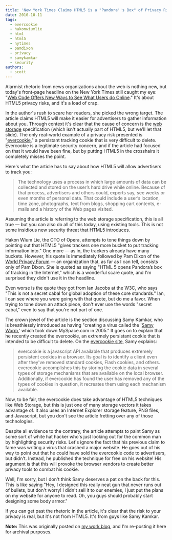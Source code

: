 ```yaml
---
title: 'New York Times Claims HTML5 is a "Pandora''s Box" of Privacy Risks'
date: 2010-10-11
tags:
  - evercookie
  - hakonwiumlie
  - html
  - html5
  - nytimes
  - pamdixon
  - privacy
  - samykamkar
  - security
authors:
  - scott
---
```


Alarmist rhetoric from news organizations about the web is nothing new, but today's front-page headline on the New York Times still caught my eye: "[Web Code Offers New Ways to See What Users do Online](http://www.nytimes.com/2010/10/11/business/media/11privacy.html?pagewanted=all)." It's about HTML5 privacy risks, and it's a load of crap.

In the author's rush to scare her readers, she picked the wrong target. The article claims HTML5 will make it easier for advertisers to gather information about you. Through context it's clear that the cause of concern is the [web storage](http://dev.w3.org/html5/webstorage/) specification (which isn't actually part of HTML5, but we'll let that slide). The only real-world example of a privacy risk presented is "[evercookie](http://samy.pl/evercookie/)," a persistant tracking cookie that is very difficult to delete. Evercookie is a legitimate security concern, and if the article had focused on that it would have been fine, but by putting HTML5 in the crosshairs it completely misses the point.

Here's what the article has to say about how HTML5 will allow advertisers to track you:

> The technology uses a process in which large amounts of data can be collected and stored on the user’s hard drive while online. Because of that process, advertisers and others could, experts say, see weeks or even months of personal data. That could include a user’s location, time zone, photographs, text from blogs, shopping cart contents, e-mails and a history of the Web pages visited.

Assuming the article is referring to the web storage specification, this is all true — but you can also do all of this today, using existing tools. This is not some insidious new security threat that HTML5 introduces.

Hakon Wium Lie, the CTO of Opera, attempts to tone things down by pointing out that HTML5 "gives trackers one more bucket to put tracking information into." One more — as in, the trackers already have many buckets. However, his quote is immediately followed by Pam Dixon of the [World Privacy Forum](http://www.worldprivacyforum.org/) — an organization that, as far as I can tell, consists only of Pam Dixon. She is quoted as saying "HTML 5 opens Pandora’s box of tracking in the Internet," which is a wonderful scare quote, and I'm surprised they didn't use it in the headline.

Even worse is the quote they got from Ian Jacobs at the W3C, who says "This is not a secret cabal for global adoption of these core standards." Ian, I can see where you were going with that quote, but do me a favor. When trying to tone down an attack piece, don't ever use the words "secret cabal," even to say that you're not part of one.

The crown jewel of the article is the section discussing Samy Kamkar, who is breathlessly introduced as having "creating a virus called the '[Samy Worm](<http://en.wikipedia.org/wiki/Samy_(XSS)>),' which took down MySpace.com in 2005." It goes on to explain that he recently created the evercookie, an extremely persistant cookie that is intended to be difficult to delete. On the [evercookie site](http://samy.pl/evercookie/), Samy explains:

> evercookie is a javascript API available that produces extremely persistent cookies in a browser. Its goal is to identify a client even after they've removed standard cookies, Flash cookies, and others. evercookie accomplishes this by storing the cookie data in several types of storage mechanisms that are available on the local browser. Additionally, if evercookie has found the user has removed any of the types of cookies in question, it recreates them using each mechanism available.

Now, to be fair, the evercookie does take advantage of HTML5 techniques like Web Storage, but this is just one of many storage vectors it takes advantage of. It also uses an Internet Explorer storage feature, PNG files, and Javascript, but you don't see the article fretting over any of those technologies.

Despite all evidence to the contrary, the article attempts to paint Samy as some sort of white hat hacker who's just looking out for the common man by highlighting security risks. Let's ignore the fact that his previous claim to fame was writing a virus that crashed a major website. He goes out of his way to point out that he could have sold the evercookie code to advertisers, but didn't. Instead, he published the technique for free on his website! His argument is that this will provoke the browser vendors to create better privacy tools to combat his cookie.

Well, I'm sorry, but I don't think Samy deserves a pat on the back for this. This is like saying "Hey, I designed this really neat gun that never runs out of bullets, but don't worry! I didn't sell it to our enemies, I just put the plans on my website for anyone to read. Oh, you guys should probably start designing some body armor."

If you can get past the rhetoric in the article, it's clear that the risk to your privacy is real, but it's not from HTML5. It's from guys like Samy Kamkar.

**Note:** This was originally posted on [my work blog](http://metaltoad.com/blog/scott), and I'm re-posting it here for archival purposes.
